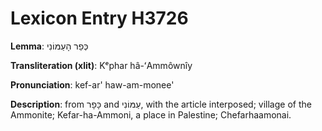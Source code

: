 # Lexicon Entry H3726

**Lemma**: כְּפַר הָעַמּוֹנִי

**Transliteration (xlit)**: Kᵉphar hâ-ʻAmmôwnîy

**Pronunciation**: kef-ar' haw-am-monee'

**Description**:
from כָּפָר and עַמּוֹנִי, with the article interposed; village of the Ammonite; Kefar-ha-Ammoni, a place in Palestine; Chefarhaamonai.

